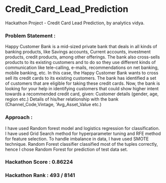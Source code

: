 # Credit_Card_Lead_Prediction
Hackathon Project - Credit Card Lead Prediction, by analytics vidya.
### Problem Statement :

Happy Customer Bank is a mid-sized private bank that deals in all kinds of banking products, like Savings accounts, Current accounts, investment products, credit products, among other offerings. The bank also cross-sells products to its existing customers and to do so they use different kinds of communication like tele-calling, e-mails, recommendations on net banking, mobile banking, etc. In this case, the Happy Customer Bank wants to cross sell its credit cards to its existing customers. The bank has identified a set of customers that are eligible for taking these credit cards. Now, the bank is looking for your help in identifying customers that could show higher intent towards a recommended credit card, given: Customer details (gender, age, region etc.) Details of his/her relationship with the bank (Channel_Code,Vintage, 'Avg_Asset_Value etc.)

### Approach :
I have used Random forest model and logistics regression for classification. I have used Grid Search method for hyperparameter tuning and RFE method for feature selection. To handle imbalance in data, I have used SMOTE technique. Random Forest classifier classified most of the tuples correctly, hence I chose Random Forest for prediction of test data set.

### Hackathon Score : 0.86224
### Hackathon Rank : 493 / 8141
